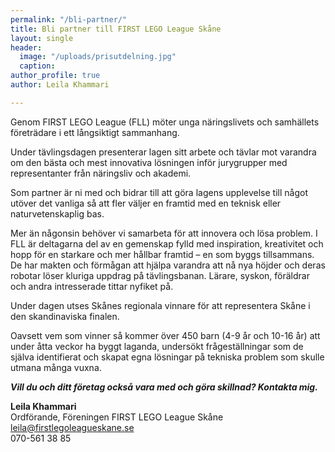 ```yaml
---
permalink: "/bli-partner/"
title: Bli partner till FIRST LEGO League Skåne
layout: single
header:
  image: "/uploads/prisutdelning.jpg"
  caption: 
author_profile: true
author: Leila Khammari

---
```

Genom FIRST LEGO League (FLL) möter unga näringslivets och samhällets företrädare i ett långsiktigt sammanhang.

Under tävlingsdagen presenterar lagen sitt arbete och tävlar mot varandra om den bästa och mest innovativa lösningen inför jurygrupper med representanter från näringsliv och akademi.

Som partner är ni med och bidrar till att göra lagens upplevelse till något utöver det vanliga så att fler väljer en framtid med en teknisk eller naturvetenskaplig bas.

Mer än någonsin behöver vi samarbeta för att innovera och lösa problem. I FLL är deltagarna del av en gemenskap fylld med inspiration, kreativitet och hopp för en starkare och mer hållbar framtid – en som byggs tillsammans. De har makten och förmågan att hjälpa varandra att nå nya höjder och deras robotar löser kluriga uppdrag på tävlingsbanan. Lärare, syskon, föräldrar och andra intresserade tittar nyfiket på.

Under dagen utses Skånes regionala vinnare för att representera Skåne i den skandinaviska finalen.

Oavsett vem som vinner så kommer över 450 barn (4-9 år och 10-16 år) att under åtta veckor ha byggt laganda, undersökt frågeställningar som de själva identifierat och skapat egna lösningar på tekniska problem som skulle utmana många vuxna.

_**Vill du och ditt företag också vara med och göra skillnad? Kontakta mig.**_

**Leila Khammari**  
Ordförande, Föreningen FIRST LEGO League Skåne  
[leila@firstlegoleagueskane.se](mailto:leila@firstlegoleagueskane.se)  
070-561 38 85